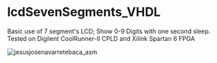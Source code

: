 # lcdSevenSegments_VHDL
Basic use of 7 segment's LCD; Show 0-9 Digits with one second sleep. Tested on Digilent CoolRunner-II CPLD and Xilink Spartan 6 FPGA

![jesusjosenavarretebaca_asm](https://user-images.githubusercontent.com/21239660/83376740-a958ab00-a390-11ea-82ca-a164d6b21182.png)
